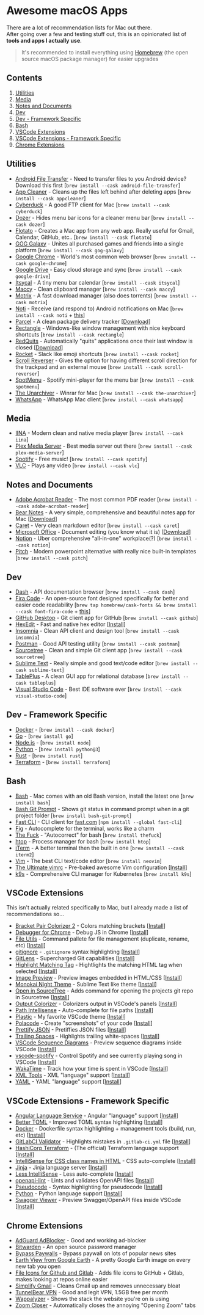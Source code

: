 # Awesome macOS Apps
There are a lot of recommendation lists for Mac out there.\
After going over a few and testing stuff out, this is an opinionated list of **tools and apps I actually use**.
> It's recommended to install everything using [Homebrew](https://docs.brew.sh/Installation) (the open source macOS  package manager) for easier upgrades

## Contents
1. [Utilities](#utilities)
2. [Media](#media)
3. [Notes and Documents](#notes-and-documents)
4. [Dev](#dev)
5. [Dev - Framework Specific](#dev---framework-specific)
6. [Bash](#bash)
7. [VSCode Extensions](#vscode-extensions)
8. [VSCode Extensions - Framework Specific](#vscode-extensions---framework-specific)
9. [Chrome Extensions](#chrome-extensions)

## Utilities
- [Android File Transfer](https://www.android.com/filetransfer/) - Need to transfer files to you Android device? Download this first [`brew install --cask android-file-transfer`]
- [App Cleaner](https://freemacsoft.net/appcleaner/) - Cleans up the files left behind after deleting apps [`brew install --cask appcleaner`]
- [Cyberduck](https://cyberduck.io/) - A good FTP client for Mac [`brew install --cask cyberduck`]
- [Dozer](https://github.com/Mortennn/Dozer) - Hides menu bar icons for a cleaner menu bar [`brew install --cask dozer`]
- [Flotato](https://www.flotato.com/) - Creates a Mac app from any web app. Really useful for Gmail, Calendar, GitHub, etc.. [`brew install --cask flotato`]
- [GOG Galaxy](https://www.gog.com/galaxy) - Unites all purchased games and friends into a single platform [`brew install --cask gog-galaxy`]
- [Google Chrome](https://www.google.com/chrome/) - World's most common web browser [`brew install --cask google-chrome`]
- [Google Drive](https://www.google.com/drive/) - Easy cloud storage and sync [`brew install --cask google-drive`]
- [Itsycal](https://www.mowglii.com/itsycal/) - A tiny menu bar calendar [`brew install --cask itsycal`]
- [Maccy](https://github.com/p0deje/Maccy) - Clean clipboard manager [`brew install --cask maccy`]
- [Motrix](https://motrix.app/) - A fast download manager (also does torrents) [`brew install --cask motrix`]
- [Noti](https://noti.center/) - Receive (and respond to) Android notifications on Mac [`brew install --cask noti` + [this](https://www.pushbullet.com/)]
- [Parcel](https://parcelapp.net/) - A clean package delivery tracker [[Download](https://apps.apple.com/app/parcel-delivery-tracking/id639968404)]
- [Rectangle](https://rectangleapp.com/) - Windows-like window management with nice keyboard shortcuts [`brew install --cask rectangle`]
- [RedQuits](http://www.carsten-mielke.com/redquits.html) - Automatically "quits" applications once their last window is closed [[Download](http://www.carsten-mielke.com/redquits.html)]
- [Rocket](https://matthewpalmer.net/rocket/) - Slack like emoji shortcuts [`brew install --cask rocket`]
- [Scroll Reverser](https://pilotmoon.com/scrollreverser/) - Gives the option for having different scroll direction for the trackpad and an external mouse [`brew install --cask scroll-reverser`]
- [SpotMenu](https://kmikiy.github.io/SpotMenu/) - Spotify mini-player for the menu bar [`brew install --cask spotmenu`]
- [The Unarchiver](https://theunarchiver.com/) - Winrar for Mac [`brew install --cask the-unarchiver`]
- [WhatsApp](https://www.whatsapp.com/) - WhatsApp Mac client [`brew install --cask whatsapp`]

## Media
- [IINA](https://iina.io/) - Modern clean and native media player [`brew install --cask iina`]
- [Plex Media Server](https://www.plex.tv/) - Best media server out there [`brew install --cask plex-media-server`]
- [Spotify](https://www.spotify.com/) - Free music! [`brew install --cask spotify`]
- [VLC](https://www.videolan.org/) - Plays any video [`brew install --cask vlc`]

## Notes and Documents
- [Adobe Acrobat Reader](https://get.adobe.com/reader/) - The most common PDF reader [`brew install --cask adobe-acrobat-reader`]
- [Bear Notes](https://bear.app/) - A very simple, comprehensive and beautiful notes app for Mac [[Download](https://apps.apple.com/us/app/bear-beautiful-writing-app/id1091189122?ls=1&mt=12)]
- [Caret](https://caret.io/) - Very clean markdown editor [`brew install --cask caret`]
- [Microsoft Office](https://www.office.com/) - Document editing (you know what it is) [[Download](https://apps.apple.com/us/app-bundle/microsoft-365/id1450038993?mt=12)]
- [Notion](https://www.notion.so/) - Uber comprehensive "all-in-one" workplace(?) [`brew install --cask notion`]
- [Pitch](https://pitch.com/) - Modern powerpoint alternative with really nice built-in templates [`brew install --cask pitch`]

## Dev
- [Dash](https://kapeli.com/dash) - API documentation browser [`brew install --cask dash`]
- [Fira Code](https://github.com/tonsky/FiraCode) - An open-source font designed specifically for better and easier code readability [`brew tap homebrew/cask-fonts && brew install --cask font-fira-code` + [this](https://github.com/tonsky/FiraCode/wiki#enabling-ligatures)]
- [GitHub Desktop](https://desktop.github.com/) - Git client app for GitHub [`brew install --cask github`]
- [HexEdit](https://hextedit.app/) - Fast and native hex editor [[Install](https://apps.apple.com/us/app/hextedit/id1557247094?mt=12&itsct=apps_box&itscg=30200)]
- [Insomnia](https://insomnia.rest/products/insomnia) - Clean API client and design tool [`brew install --cask insomnia`]
- [Postman](https://www.postman.com/) - Good API testing utility [`brew install --cask postman`]
- [Sourcetree](https://www.sourcetreeapp.com/) - Clean and simple Git client app [`brew install --cask sourcetree`]
- [Sublime Text](https://www.sublimetext.com/) - Really simple and good text/code editor [`brew install --cask sublime-text`]
- [TablePlus](https://tableplus.com/) - A clean GUI app for relational database [`brew install --cask tableplus`]
- [Visual Studio Code](https://code.visualstudio.com/) - Best IDE software ever [`brew install --cask visual-studio-code`]

## Dev - Framework Specific
- [Docker](https://www.docker.com/) - [`brew install --cask docker`]
- [Go](https://golang.org/) - [`brew install go`]
- [Node.js](https://nodejs.org/en/) - [`brew install node`]
- [Python](https://www.python.org/) - [`brew install python@3`]
- [Rust](https://www.rust-lang.org/) - [`brew install rust`]
- [Terraform](https://www.terraform.io/) - [`brew install terraform`]

## Bash
- [Bash](https://www.gnu.org/software/bash/) - Mac comes with an old Bash version, install the latest one [`brew install bash`]
- [Bash Git Prompt](https://github.com/magicmonty/bash-git-prompt) - Shows git status in command prompt when in a git project folder [`brew install bash-git-prompt`]
- [Fast CLI](https://github.com/sindresorhus/fast-cli) - CLI client for [fast.com](https://fast.com) [`npm install --global fast-cli`]
- [Fig](https://fig.io/) - Autocomplete for the terminal, works like a charm
- [The Fuck](https://github.com/nvbn/thefuck) - "Autocorrect" for bash [`brew install thefuck`]
- [htop](https://htop.dev/) - Process manager for bash [`brew install htop`]
- [iTerm](https://iterm2.com/) - A better terminal then the built in one [`brew install --cask iterm2`]
- [Vim](https://neovim.io/) - The best CLI text/code editor [`brew install neovim`]
- [The Ultimate vimrc](https://github.com/amix/vimrc) - Pre-baked awesome Vim configuration [[Install](https://github.com/amix/vimrc#how-to-install-the-awesome-version)]
- [k9s](https://k9scli.io/) - Comprehensive CLI manager for Kubernetes [`brew install k9s`]

## VSCode Extensions
This isn't actually related specifically to Mac, but I already made a list of recommendations so...
- [Bracket Pair Colorizer 2](https://marketplace.visualstudio.com/items?itemName=CoenraadS.bracket-pair-colorizer-2) - Colors matching brackets [[Install](vscode:extension/CoenraadS.bracket-pair-colorizer-2)]
- [Debugger for Chrome](https://marketplace.visualstudio.com/items?itemName=msjsdiag.debugger-for-chrome) - Debug JS in Chrome [[Install](vscode:extension/msjsdiag.debugger-for-chrome)]
- [File Utils](https://marketplace.visualstudio.com/items?itemName=sleistner.vscode-fileutils) - Command pallete for file management (duplicate, rename, etc) [[Install](vscode:extension/sleistner.vscode-fileutils)]
- [gitignore](https://marketplace.visualstudio.com/items?itemName=codezombiech.gitignore) - `.gitignore` syntax highlighting [[Install](vscode:extension/codezombiech.gitignore)]
- [GitLens](https://marketplace.visualstudio.com/items?itemName=eamodio.gitlens) - Supercharged Git capabilities [[Install](vscode:extension/eamodio.gitlens)]
- [Highlight Matching Tag](https://marketplace.visualstudio.com/items?itemName=vincaslt.highlight-matching-tag) - Hightlights the matching HTML tag when selected [[Install](vscode:extension/vincaslt.highlight-matching-tag)]
- [Image Preview](https://marketplace.visualstudio.com/items?itemName=kisstkondoros.vscode-gutter-preview) - Preview images embedded in HTML/CSS [[Install](vscode:extension/kisstkondoros.vscode-gutter-preview)]
- [Monokai Night Theme](https://marketplace.visualstudio.com/items?itemName=fabiospampinato.vscode-monokai-night) - Sublime Text like theme [[Install](vscode:extension/fabiospampinato.vscode-monokai-night)]
- [Open in SourceTree](https://marketplace.visualstudio.com/items?itemName=morrislaptop.vscode-open-in-sourcetree) - Adds command for opening the projects git repo in Sourcetree [[Install](vscode:extension/morrislaptop.vscode-open-in-sourcetree)]
- [Output Colorizer](https://marketplace.visualstudio.com/items?itemName=IBM.output-colorizer) - Colorizers output in VSCode's panels [[Install](vscode:extension/IBM.output-colorizer)]
- [Path Intellisense](https://marketplace.visualstudio.com/items?itemName=christian-kohler.path-intellisense) - Auto-complete for file paths [[Install](vscode:extension/christian-kohler.path-intellisense)]
- [Plastic](https://marketplace.visualstudio.com/items?itemName=will-stone.plastic) - My favorite VSCode theme [[Install](vscode:extension/will-stone.plastic)]
- [Polacode](https://marketplace.visualstudio.com/items?itemName=pnp.polacode) - Create "screenshots" of your code [[Install](vscode:extension/pnp.polacode)]
- [Prettify JSON](https://marketplace.visualstudio.com/items?itemName=mohsen1.prettify-json) - Pretiffies JSON files [[Install](vscode:extension/mohsen1.prettify-json)]
- [Trailing Spaces](https://marketplace.visualstudio.com/items?itemName=shardulm94.trailing-spaces) - Highlights trailing white-spaces [[Install](vscode:extension/shardulm94.trailing-spaces)]
- [VSCode Sequence Diagrams](https://marketplace.visualstudio.com/items?itemName=AleksandarDev.vscode-sequence-diagrams) - Preview sequence diagrams inside VSCode [[Install](vscode:extension/AleksandarDev.vscode-sequence-diagrams)]
- [vscode-spotify](https://marketplace.visualstudio.com/items?itemName=shyykoserhiy.vscode-spotify) - Control Spotify and see currently playing song in VSCode [[Install](vscode:extension/shyykoserhiy.vscode-spotify)]
- [WakaTime](https://marketplace.visualstudio.com/items?itemName=WakaTime.vscode-wakatime) - Track how your time is spent in VSCode [[Install](vscode:extension/WakaTime.vscode-wakatime)]
- [XML Tools](https://marketplace.visualstudio.com/items?itemName=DotJoshJohnson.xml) - XML "language" support [[Install](vscode:extension/DotJoshJohnson.xml)]
- [YAML](https://marketplace.visualstudio.com/items?itemName=redhat.vscode-yaml) - YAML "language" support [[Install](vscode:extension/redhat.vscode-yaml)]

## VSCode Extensions - Framework Specific
- [Angular Language Service](https://marketplace.visualstudio.com/items?itemName=Angular.ng-template) - Angular "language" support [[Install](vscode:extension/Angular.ng-template)]
- [Better TOML](https://marketplace.visualstudio.com/items?itemName=bungcip.better-toml) - Improved TOML syntax highlighting [[Install](vscode:extension/bungcip.better-toml)]
- [Docker](https://marketplace.visualstudio.com/items?itemName=ms-azuretools.vscode-docker) - Dockerfile syntax highlighting + management tools (build, run, etc) [[Install](vscode:extension/ms-azuretools.vscode-docker)]
- [GitLabCI Validator](https://marketplace.visualstudio.com/items?itemName=cstuder.gitlab-ci-validator) - Highlights mistakes in `.gitlab-ci.yml` file [[Install](vscode:extension/cstuder.gitlab-ci-validator)]
- [HashiCorp Terraform](https://marketplace.visualstudio.com/items?itemName=HashiCorp.terraform) - (The official) Terraform language support [[Install](vscode:extension/HashiCorp.terraform)]
- [IntelliSense for CSS class names in HTML](https://marketplace.visualstudio.com/items?itemName=Zignd.html-css-class-completion) - CSS auto-complete [[Install](vscode:extension/Zignd.html-css-class-completion)]
- [Jinja](https://marketplace.visualstudio.com/items?itemName=wholroyd.jinja) - Jinja language server [[Install](vscode:extension/wholroyd.jinja)]
- [Less IntelliSense](https://marketplace.visualstudio.com/items?itemName=mrmlnc.vscode-less) - Less auto-complete [[Install](vscode:extension/mrmlnc.vscode-less)]
- [openapi-lint](https://marketplace.visualstudio.com/items?itemName=mermade.openapi-lint) - Lints and validates OpenAPI files [[Install](vscode:extension/mermade.openapi-lint)]
- [Pseudocode](https://marketplace.visualstudio.com/items?itemName=willumz.generic-pseudocode) - Syntax highlighting for pseudocode [[Install](vscode:extension/willumz.generic-pseudocode)]
- [Python](https://marketplace.visualstudio.com/items?itemName=ms-python.python) - Python language support [[Install](vscode:extension/ms-python.python)]
- [Swagger Viewer](https://marketplace.visualstudio.com/items?itemName=Arjun.swagger-viewer) - Preview Swagger/OpenAPI files inside VSCode [[Install](vscode:extension/Arjun.swagger-viewer)]

## Chrome Extensions
- [AdGuard AdBlocker](https://chrome.google.com/webstore/detail/adguard-adblocker/bgnkhhnnamicmpeenaelnjfhikgbkllg?hl=en) - Good and working ad-blocker
- [Bitwarden](https://chrome.google.com/webstore/detail/bitwarden-free-password-m/nngceckbapebfimnlniiiahkandclblb?hl=en) - An open source password manager
- [Bypass Paywalls](https://github.com/iamadamdev/bypass-paywalls-chrome) - Bypass paywall on lots of popular news sites
- [Earth View from Google Earth](https://chrome.google.com/webstore/detail/earth-view-from-google-ea/bhloflhklmhfpedakmangadcdofhnnoh?hl=en) - A pretty Google Earth image on every new tab you open
- [File Icons for Github and Gitlab](https://chrome.google.com/webstore/detail/file-icons-for-github-and/ficfmibkjjnpogdcfhfokmihanoldbfe?hl=en) - Adds file icons to GitHub + Gitlab, makes looking at repos online easier
- [Simplify Gmail](https://chrome.google.com/webstore/detail/simplify-gmail/pbmlfaiicoikhdbjagjbglnbfcbcojpj?hl=en) - Cleans Gmail up and removes unnecessary bloat
- [TunnelBear VPN](https://chrome.google.com/webstore/detail/tunnelbear-vpn/omdakjcmkglenbhjadbccaookpfjihpa?hl=en) - Good and legit VPN, 1.5GB free per month
- [Wappalyzer](https://chrome.google.com/webstore/detail/wappalyzer/gppongmhjkpfnbhagpmjfkannfbllamg?hl=en) - Shows the stack the website you're on is using
- [Zoom Closer](https://chrome.google.com/webstore/detail/zoom-closer/appjbedfhcmpknanmbndpojcllfaemal?hl=en) - Automatically closes the annoying "Opening Zoom" tabs
